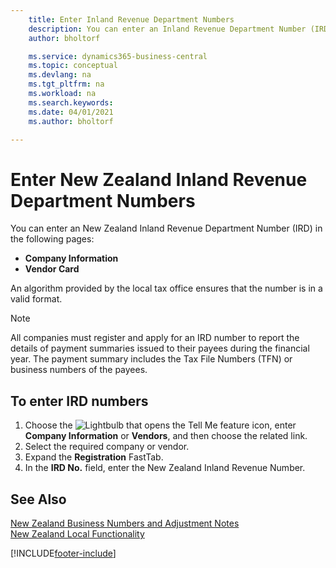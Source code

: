 ```yaml
---
    title: Enter Inland Revenue Department Numbers
    description: You can enter an Inland Revenue Department Number (IRD) in certain pages in the New Zealand version of Business Central.
    author: bholtorf

    ms.service: dynamics365-business-central
    ms.topic: conceptual
    ms.devlang: na
    ms.tgt_pltfrm: na
    ms.workload: na
    ms.search.keywords:
    ms.date: 04/01/2021
    ms.author: bholtorf

---
```

# Enter New Zealand Inland Revenue Department Numbers

You can enter an New Zealand Inland Revenue Department Number (IRD) in the following pages:  

- **Company Information**  
- **Vendor Card**  

An algorithm provided by the local tax office ensures that the number is in a valid format.  

> [!NOTE]
> All companies must register and apply for an IRD number to report the details of payment summaries issued to their payees during the financial year. The payment summary includes the Tax File Numbers (TFN) or business numbers of the payees.

## To enter IRD numbers

1. Choose the ![Lightbulb that opens the Tell Me feature](../../media/ui-search/search_small.png "Tell me what you want to do") icon, enter **Company Information** or **Vendors**, and then choose the related link.  
2. Select the required company or vendor.  
3. Expand the **Registration** FastTab.  
4. In the **IRD No.** field, enter the New Zealand Inland Revenue Number.  

## See Also

[New Zealand Business Numbers and Adjustment Notes](new-zealand-business-numbers-and-adjustment-notes.md)  
[New Zealand Local Functionality](new-zealand-local-functionality.md)  


[!INCLUDE[footer-include](../../includes/footer-banner.md)]